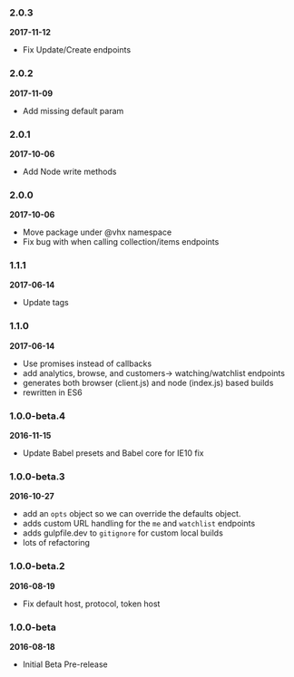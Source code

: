 ### 2.0.3
**2017-11-12**
* Fix Update/Create endpoints

### 2.0.2
**2017-11-09**
* Add missing default param

### 2.0.1
**2017-10-06**
* Add Node write methods

### 2.0.0
**2017-10-06**
* Move package under @vhx namespace
* Fix bug with when calling collection/items endpoints

### 1.1.1
**2017-06-14**
* Update tags

### 1.1.0
**2017-06-14**
* Use promises instead of callbacks
* add analytics, browse, and customers-> watching/watchlist endpoints
* generates both browser (client.js) and node (index.js) based builds
* rewritten in ES6

### 1.0.0-beta.4
**2016-11-15**
* Update Babel presets and Babel core for IE10 fix

### 1.0.0-beta.3
**2016-10-27**
* add an `opts` object so we can override the defaults object.
* adds custom URL handling for the `me` and `watchlist` endpoints
* adds gulpfile.dev to `gitignore` for custom local builds
* lots of refactoring

### 1.0.0-beta.2
**2016-08-19**
* Fix default host, protocol, token host

### 1.0.0-beta
**2016-08-18**
* Initial Beta Pre-release
